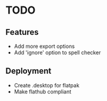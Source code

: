 # TODO
## Features
- Add more export options
- Add 'ignore' option to spell checker

## Deployment
- Create .desktop for flatpak
- Make flathub compliant
